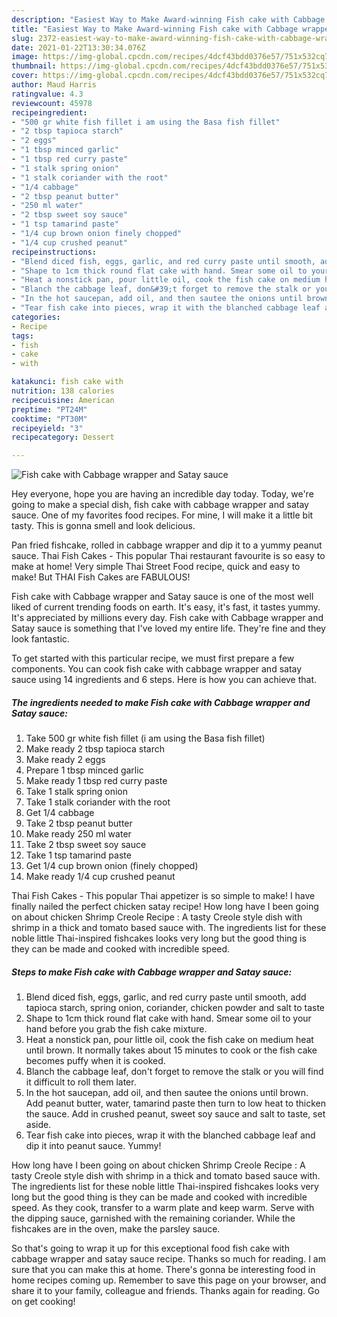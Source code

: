 ```yaml
---
description: "Easiest Way to Make Award-winning Fish cake with Cabbage wrapper and Satay sauce"
title: "Easiest Way to Make Award-winning Fish cake with Cabbage wrapper and Satay sauce"
slug: 2372-easiest-way-to-make-award-winning-fish-cake-with-cabbage-wrapper-and-satay-sauce
date: 2021-01-22T13:30:34.076Z
image: https://img-global.cpcdn.com/recipes/4dcf43bdd0376e57/751x532cq70/fish-cake-with-cabbage-wrapper-and-satay-sauce-recipe-main-photo.jpg
thumbnail: https://img-global.cpcdn.com/recipes/4dcf43bdd0376e57/751x532cq70/fish-cake-with-cabbage-wrapper-and-satay-sauce-recipe-main-photo.jpg
cover: https://img-global.cpcdn.com/recipes/4dcf43bdd0376e57/751x532cq70/fish-cake-with-cabbage-wrapper-and-satay-sauce-recipe-main-photo.jpg
author: Maud Harris
ratingvalue: 4.3
reviewcount: 45978
recipeingredient:
- "500 gr white fish fillet i am using the Basa fish fillet"
- "2 tbsp tapioca starch"
- "2 eggs"
- "1 tbsp minced garlic"
- "1 tbsp red curry paste"
- "1 stalk spring onion"
- "1 stalk coriander with the root"
- "1/4 cabbage"
- "2 tbsp peanut butter"
- "250 ml water"
- "2 tbsp sweet soy sauce"
- "1 tsp tamarind paste"
- "1/4 cup brown onion finely chopped"
- "1/4 cup crushed peanut"
recipeinstructions:
- "Blend diced fish, eggs, garlic, and red curry paste until smooth, add tapioca starch, spring onion, coriander, chicken powder and salt to taste"
- "Shape to 1cm thick round flat cake with hand. Smear some oil to your hand before you grab the fish cake mixture."
- "Heat a nonstick pan, pour little oil, cook the fish cake on medium heat until brown. It normally takes about 15 minutes to cook or the fish cake becomes puffy when it is cooked."
- "Blanch the cabbage leaf, don&#39;t forget to remove the stalk or you will find it difficult to roll them later."
- "In the hot saucepan, add oil, and then sautee the onions until brown. Add peanut butter, water, tamarind paste then turn to low heat to thicken the sauce. Add in crushed peanut, sweet soy sauce and salt to taste, set aside."
- "Tear fish cake into pieces, wrap it with the blanched cabbage leaf and dip it into peanut sauce. Yummy!"
categories:
- Recipe
tags:
- fish
- cake
- with

katakunci: fish cake with 
nutrition: 138 calories
recipecuisine: American
preptime: "PT24M"
cooktime: "PT30M"
recipeyield: "3"
recipecategory: Dessert

---
```



![Fish cake with Cabbage wrapper and Satay sauce](https://img-global.cpcdn.com/recipes/4dcf43bdd0376e57/751x532cq70/fish-cake-with-cabbage-wrapper-and-satay-sauce-recipe-main-photo.jpg)

Hey everyone, hope you are having an incredible day today. Today, we're going to make a special dish, fish cake with cabbage wrapper and satay sauce. One of my favorites food recipes. For mine, I will make it a little bit tasty. This is gonna smell and look delicious.

Pan fried fishcake, rolled in cabbage wrapper and dip it to a yummy peanut sauce. Thai Fish Cakes - This popular Thai restaurant favourite is so easy to make at home! Very simple Thai Street Food recipe, quick and easy to make! But THAI Fish Cakes are FABULOUS!

Fish cake with Cabbage wrapper and Satay sauce is one of the most well liked of current trending foods on earth. It's easy, it's fast, it tastes yummy. It's appreciated by millions every day. Fish cake with Cabbage wrapper and Satay sauce is something that I've loved my entire life. They're fine and they look fantastic.


To get started with this particular recipe, we must first prepare a few components. You can cook fish cake with cabbage wrapper and satay sauce using 14 ingredients and 6 steps. Here is how you can achieve that.

<!--inarticleads1-->

##### The ingredients needed to make Fish cake with Cabbage wrapper and Satay sauce:

1. Take 500 gr white fish fillet (i am using the Basa fish fillet)
1. Make ready 2 tbsp tapioca starch
1. Make ready 2 eggs
1. Prepare 1 tbsp minced garlic
1. Make ready 1 tbsp red curry paste
1. Take 1 stalk spring onion
1. Take 1 stalk coriander with the root
1. Get 1/4 cabbage
1. Take 2 tbsp peanut butter
1. Make ready 250 ml water
1. Take 2 tbsp sweet soy sauce
1. Take 1 tsp tamarind paste
1. Get 1/4 cup brown onion (finely chopped)
1. Make ready 1/4 cup crushed peanut


Thai Fish Cakes - This popular Thai appetizer is so simple to make! I have finally nailed the perfect chicken satay recipe! How long have I been going on about chicken Shrimp Creole Recipe : A tasty Creole style dish with shrimp in a thick and tomato based sauce with. The ingredients list for these noble little Thai-inspired fishcakes looks very long but the good thing is they can be made and cooked with incredible speed. 

<!--inarticleads2-->

##### Steps to make Fish cake with Cabbage wrapper and Satay sauce:

1. Blend diced fish, eggs, garlic, and red curry paste until smooth, add tapioca starch, spring onion, coriander, chicken powder and salt to taste
1. Shape to 1cm thick round flat cake with hand. Smear some oil to your hand before you grab the fish cake mixture.
1. Heat a nonstick pan, pour little oil, cook the fish cake on medium heat until brown. It normally takes about 15 minutes to cook or the fish cake becomes puffy when it is cooked.
1. Blanch the cabbage leaf, don&#39;t forget to remove the stalk or you will find it difficult to roll them later.
1. In the hot saucepan, add oil, and then sautee the onions until brown. Add peanut butter, water, tamarind paste then turn to low heat to thicken the sauce. Add in crushed peanut, sweet soy sauce and salt to taste, set aside.
1. Tear fish cake into pieces, wrap it with the blanched cabbage leaf and dip it into peanut sauce. Yummy!


How long have I been going on about chicken Shrimp Creole Recipe : A tasty Creole style dish with shrimp in a thick and tomato based sauce with. The ingredients list for these noble little Thai-inspired fishcakes looks very long but the good thing is they can be made and cooked with incredible speed. As they cook, transfer to a warm plate and keep warm. Serve with the dipping sauce, garnished with the remaining coriander. While the fishcakes are in the oven, make the parsley sauce. 

So that's going to wrap it up for this exceptional food fish cake with cabbage wrapper and satay sauce recipe. Thanks so much for reading. I am sure that you can make this at home. There's gonna be interesting food in home recipes coming up. Remember to save this page on your browser, and share it to your family, colleague and friends. Thanks again for reading. Go on get cooking!
